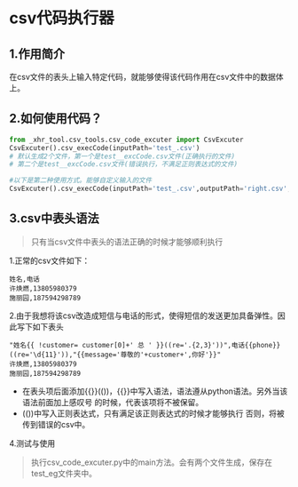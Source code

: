 # csv代码执行器

## 1.作用简介
在csv文件的表头上输入特定代码，就能够使得该代码作用在csv文件中的数据体上。

## 2.如何使用代码？
```python
from _xhr_tool.csv_tools.csv_code_excuter import CsvExcuter
CsvExcuter().csv_execCode(inputPath='test_.csv')
# 默认生成2个文件，第一个是test__excCode.csv文件(正确执行的文件)
# 第二个是test__excCode.csv文件(错误执行，不满足正则表达式的文件)

#以下是第二种使用方式。能够自定义输入的文件
CsvExcuter().csv_execCode(inputPath='test_.csv',outputPath='right.csv',err_outputPath='err.csv')
```


## 3.csv中表头语法
> 只有当csv文件中表头的语法正确的时候才能够顺利执行

1.正常的csv文件如下：
```csv
姓名,电话
许焕燃,13805980379
施丽园,187594298789
```

2.由于我想将该csv改造成短信与电话的形式，使得短信的发送更加具备弹性。因此写下如下表头
```csv
"姓名{{ !customer= customer[0]+' 总 ' }}((re='.{2,3}'))",电话{{phone}}((re='\d{11}')),"{{message='尊敬的'+customer+',你好'}}"
许焕燃,13805980379
施丽园,187594298789
```
* 在表头项后面添加{{}}(())，{{}}中写入语法，语法遵从python语法。另外当该语法前面加上感叹号
的时候，代表该项将不被保留。
* (())中写入正则表达式，只有满足该正则表达式的时候才能够执行
否则，将被传到错误的csv中。

4.测试与使用
> 执行csv_code_excuter.py中的main方法。会有两个文件生成，保存在test_eg文件夹中。
